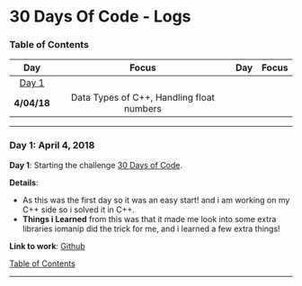 # 30 Days Of Code - Logs
<a name="toc"></a>
### Table of Contents
|Day|Focus|Day|Focus|
|:---:|:-----:|:---:|:-----:|
|[Day 1](#day-1)
**4/04/18** | Data Types of C++, Handling float numbers |

------------
<a name="day-1"></a>
### Day 1: April 4, 2018

**Day 1**: Starting the challenge [30 Days of Code](http://hackerrank.com).

**Details**:

 - As this was the first day so it was an easy start! and i am working on my C++ side so i solved it in C++.
 - **Things i Learned** from this was that it made me look into some extra libraries iomanip did the trick for me, and i learned a few extra things!

**Link to work**: [Github](https://github.com/naumanafsar/30-days-of-code/blob/master/datatypes.cpp)

[Table of Contents](#toc)

----------
